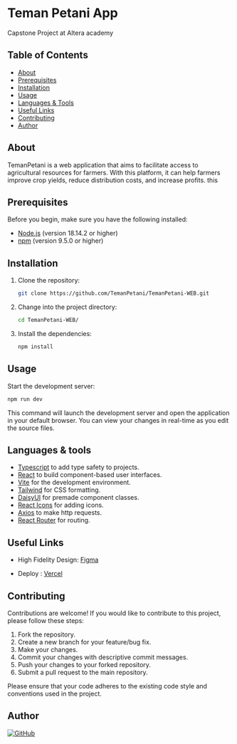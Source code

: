 # Teman Petani App

Capstone Project at Altera academy

## Table of Contents

- [About](#about)
- [Prerequisites](#prerequisites)
- [Installation](#installation)
- [Usage](#usage)
- [Languages & Tools](#languages--tools)
- [Useful Links](#useful-links)
- [Contributing](#contributing)
- [Author](#author)

## About

TemanPetani is a web application that aims to facilitate access to agricultural resources for farmers. With this platform, it can help farmers improve crop yields, reduce distribution costs, and increase profits. this

## Prerequisites

Before you begin, make sure you have the following installed:

- [Node.js](https://nodejs.org) (version 18.14.2 or higher)
- [npm](https://www.npmjs.com/) (version 9.5.0 or higher)

## Installation

1. Clone the repository:

   ```bash
   git clone https://github.com/TemanPetani/TemanPetani-WEB.git
   ```

2. Change into the project directory:

   ```bash
   cd TemanPetani-WEB/
   ```

3. Install the dependencies:

   ```bash
   npm install
   ```

## Usage

Start the development server:

```bash
npm run dev
```

This command will launch the development server and open the application in your default browser. You can view your changes in real-time as you edit the source files.

## Languages & tools

- [Typescript](https://www.typescriptlang.org/) to add type safety to projects.
- [React](https://react.dev/) to build component-based user interfaces.
- [Vite](https://vitejs.dev/) for the development environment.
- [Tailwind](https://tailwindcss.com/) for CSS formatting.
- [DaisyUI](https://daisyui.com/) for premade component classes.
- [React Icons](https://react-icons.github.io/react-icons/) for adding icons.
- [Axios](https://axios-http.com/) to make http requests.
- [React Router](https://reactrouter.com/en/main) for routing.

## Useful Links

- High Fidelity Design: [Figma](https://www.figma.com/file/SnBKvr8xAkNvItPr1YwfBW/Capstone%3A-TemanPetani?type=design&node-id=928%3A2793&t=Lk4ZlvwnPw4cGlXM-1)

- Deploy : [Vercel](https://)

## Contributing

Contributions are welcome! If you would like to contribute to this project, please follow these steps:

1. Fork the repository.
2. Create a new branch for your feature/bug fix.
3. Make your changes.
4. Commit your changes with descriptive commit messages.
5. Push your changes to your forked repository.
6. Submit a pull request to the main repository.

Please ensure that your code adheres to the existing code style and conventions used in the project.

## Author

[![GitHub](https://img.shields.io/badge/Asilsay-%23121011.svg?style=for-the-badge&logo=github&logoColor=white)](https://github.com/Asilsay)
